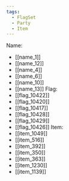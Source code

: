 ```yaml
---
tags:
  - FlagSet
  - Party
  - Item
---
```

Name:
- [[name_1]]
- [[name_12]]
- [[name_4]]
- [[name_6]]
- [[name_10]]
- [[name_13]]
Flag:
- [[flag_10422]]
- [[flag_10420]]
- [[flag_10417]]
- [[flag_10428]]
- [[flag_10429]]
- [[flag_10426]]
Item:
- [[item_1049]]
- [[item_516]]
- [[item_392]]
- [[item_350]]
- [[item_363]]
- [[item_1230]]
- [[item_1139]]
